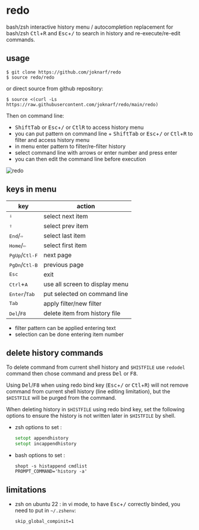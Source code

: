 # redo
bash/zsh interactive history menu / autocompletion
replacement for bash/zsh <kbd>Ctl</kbd>+<kbd>R</kbd> and <kbd>Esc</kbd>+<kbd>/</kbd> to search in history and re-execute/re-edit commands.

## usage

```shell
$ git clone https://github.com/joknarf/redo
$ source redo/redo
```
or direct source from github repository:
```shell
$ source <(curl -Ls https://raw.githubusercontent.com/joknarf/redo/main/redo)
```

Then on command line:  
* <kbd>Shift</kbd><kbd>Tab</kbd> or <kbd>Esc</kbd>+<kbd>/</kbd> or <kbd>Ctl</kbd><kbd>R</kbd> to access history menu
* you can put pattern on command line + <kbd>Shift</kbd><kbd>Tab</kbd> or <kbd>Esc</kbd>+<kbd>/</kbd> or <kbd>Ctl</kbd>+<kbd>R</kbd> to filter and access history menu
* in menu enter pattern to filter/re-filter history
* select command line with arrows or enter number and press enter
* you can then edit the command line before execution

![redo](https://github.com/joknarf/redo/assets/10117818/125a2e72-0a89-4c67-bac6-2276813cff68)

## keys in menu

|key                             | action                                                |
|--------------------------------|-------------------------------------------------------|
|<kbd>⇩</kbd>                    | select next item                                      | 
|<kbd>⇧</kbd>                    | select prev item                                      |
|<kbd>End</kbd>/<kbd>⇨</kbd>     | select last item                                      |
|<kbd>Home</kbd>/<kbd>⇦</kbd>    | select first item                                     | 
|<kbd>PgUp</kbd>/<kbd>Ctl-F</kbd>| next page                                             |
|<kbd>PgDn</kbd>/<kbd>Ctl-B</kbd>| previous page                                         |
|<kbd>Esc</kbd>                  | exit                                                  |
|<kbd>Ctrl</kbd>+<kbd>A</kbd>    | use all screen to display menu                        |
|<kbd>Enter</kbd>/<kbd>Tab</kbd> | put selected on command line                          |
|<kbd>Tab</kbd>                  | apply filter/new filter                               |
|<kbd>Del</kbd>/<kbd>F8</kbd>    | delete item from history file                         |

* filter pattern can be applied entering text
* selection can be done entering item number

## delete history commands

To delete command from current shell history and `$HISTFILE` use `redodel` command then chose command and press <kbd>Del</kbd> or <kbd>F8</kbd>.  

Using <kbd>Del</kbd>/<kbd>F8</kbd> when using redo bind key (<kbd>Esc</kbd>+<kbd>/</kbd> or <kbd>Ctl</kbd>+<kbd>R</kbd>) will not remove command from current shell history (line editing limitation), but the `$HISTFILE` will be purged from the command.  

When deleting history in `$HISTFILE` using redo bind key, set the following options to ensure the history is not written later in `$HISTFILE` by shell.
* zsh options to set :
  ```zsh
  setopt appendhistory
  setopt incappendhistory
  ```

* bash options to set :
  ```
  shopt -s histappend cmdlist
  PROMPT_COMMAND='history -a'
  ```
## limitations

* zsh on ubuntu 22 : in vi mode, to have <kbd>Esc</kbd>+<kbd>/</kbd> correctly binded, you need to put in `~/.zshenv`:
  ```
  skip_global_compinit=1
  ```
